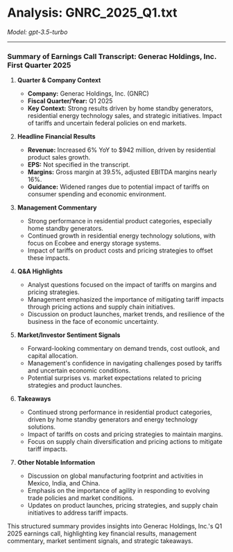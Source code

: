 # Analysis: GNRC_2025_Q1.txt

*Model: gpt-3.5-turbo*

---

### Summary of Earnings Call Transcript: Generac Holdings, Inc. First Quarter 2025

1. **Quarter & Company Context**
   - **Company:** Generac Holdings, Inc. (GNRC)
   - **Fiscal Quarter/Year:** Q1 2025
   - **Key Context:** Strong results driven by home standby generators, residential energy technology sales, and strategic initiatives. Impact of tariffs and uncertain federal policies on end markets.

2. **Headline Financial Results**
   - **Revenue:** Increased 6% YoY to $942 million, driven by residential product sales growth.
   - **EPS:** Not specified in the transcript.
   - **Margins:** Gross margin at 39.5%, adjusted EBITDA margins nearly 16%.
   - **Guidance:** Widened ranges due to potential impact of tariffs on consumer spending and economic environment.

3. **Management Commentary**
   - Strong performance in residential product categories, especially home standby generators.
   - Continued growth in residential energy technology solutions, with focus on Ecobee and energy storage systems.
   - Impact of tariffs on product costs and pricing strategies to offset these impacts.

4. **Q&A Highlights**
   - Analyst questions focused on the impact of tariffs on margins and pricing strategies.
   - Management emphasized the importance of mitigating tariff impacts through pricing actions and supply chain initiatives.
   - Discussion on product launches, market trends, and resilience of the business in the face of economic uncertainty.

5. **Market/Investor Sentiment Signals**
   - Forward-looking commentary on demand trends, cost outlook, and capital allocation.
   - Management's confidence in navigating challenges posed by tariffs and uncertain economic conditions.
   - Potential surprises vs. market expectations related to pricing strategies and product launches.

6. **Takeaways**
   - Continued strong performance in residential product categories, driven by home standby generators and energy technology solutions.
   - Impact of tariffs on costs and pricing strategies to maintain margins.
   - Focus on supply chain diversification and pricing actions to mitigate tariff impacts.

7. **Other Notable Information**
   - Discussion on global manufacturing footprint and activities in Mexico, India, and China.
   - Emphasis on the importance of agility in responding to evolving trade policies and market conditions.
   - Updates on product launches, pricing strategies, and supply chain initiatives to address tariff impacts.

This structured summary provides insights into Generac Holdings, Inc.'s Q1 2025 earnings call, highlighting key financial results, management commentary, market sentiment signals, and strategic takeaways.